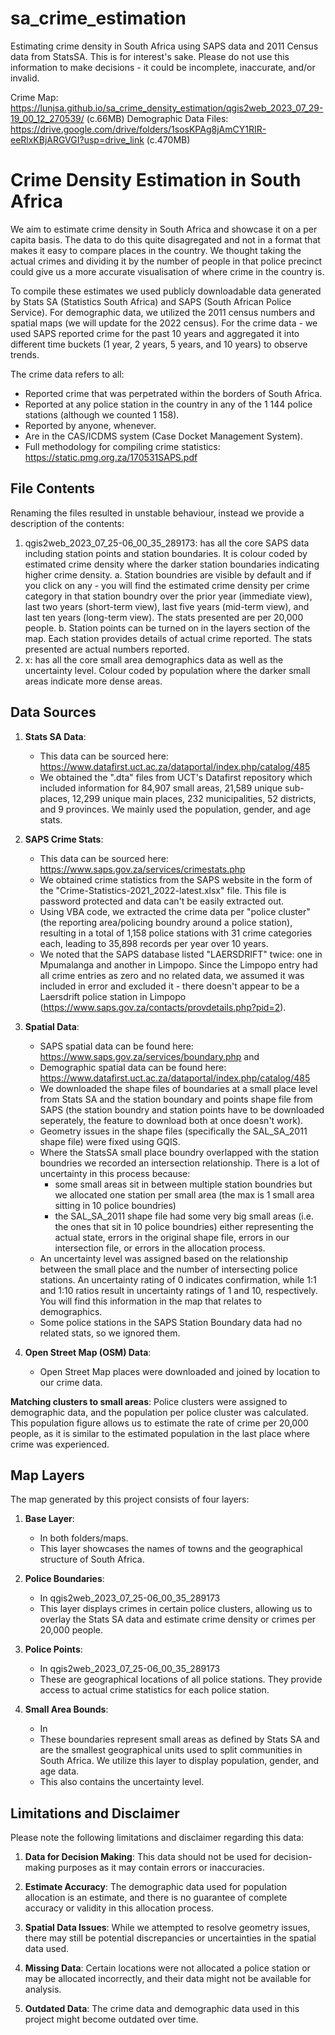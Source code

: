 # sa_crime_estimation
Estimating crime density in South Africa using SAPS data and 2011 Census data from StatsSA. 
This is for interest's sake. Please do not use this information to make decisions - it could be incomplete, inaccurate, and/or invalid.

Crime Map: https://lunjsa.github.io/sa_crime_density_estimation/qgis2web_2023_07_29-19_00_12_270539/ (c.66MB)
Demographic Data Files: https://drive.google.com/drive/folders/1sosKPAg8jAmCY1RIR-eeRlxKBjARGVGI?usp=drive_link (c.470MB)

# Crime Density Estimation in South Africa

We aim to estimate crime density in South Africa and showcase it on a per capita basis. The data to do this quite disagregated and not in a format that makes it easy to compare places in the country. We thought taking the actual crimes and dividing it by the number of people in that police precinct could give us a more accurate visualisation of where crime in the country is.  

To compile these estimates we used publicly downloadable data generated by Stats SA (Statistics South Africa) and SAPS (South African Police Service). For demographic data, we utilized the 2011 census numbers and spatial maps (we will update for the 2022 census). For the crime data - we used SAPS reported crime for the past 10 years and aggregated it into different time buckets (1 year, 2 years, 5 years, and 10 years) to observe trends. 

The crime data refers to all:
- Reported crime that was perpetrated within the borders of South Africa. 
- Reported at any police station in the country in any of the 1 144 police stations (although we counted 1 158).
- Reported by anyone, whenever.
- Are in the CAS/ICDMS system (Case Docket Management System).
- Full methodology for compiling crime statistics: https://static.pmg.org.za/170531SAPS.pdf

## File Contents
Renaming the files resulted in unstable behaviour, instead we provide a description of the contents:
1. qgis2web_2023_07_25-06_00_35_289173: has all the core SAPS data including station points and station boundaries. It is colour coded by estimated crime density where the darker station boundaries indicating higher crime density.
   a. Station boundries are visible by default and if you click on any - you will find the estimated crime density per crime category in that station boundry over the prior year (immediate view), last two years (short-term view), last five years (mid-term view), and last ten years (long-term view). The stats presented are per 20,000 people.
   b. Station points can be turned on in the layers section of the map. Each station provides details of actual crime reported. The stats presented are actual numbers reported.
2. x: has all the core small area demographics data as well as the uncertainty level. Colour coded by population where the darker small areas indicate more dense areas.

## Data Sources

1. **Stats SA Data**:
   - This data can be sourced here: https://www.datafirst.uct.ac.za/dataportal/index.php/catalog/485
   - We obtained the ".dta" files from UCT's Datafirst repository which included information for 84,907 small areas, 21,589 unique sub-places, 12,299 unique main places, 232 municipalities, 52 districts, and 9 provinces. We mainly used the population, gender, and age stats.

2. **SAPS Crime Stats**:
   - This data can be sourced here: https://www.saps.gov.za/services/crimestats.php
   - We obtained crime statistics from the SAPS website in the form of the "Crime-Statistics-2021_2022-latest.xlsx" file. This file is password protected and data can't be easily extracted out. 
   - Using VBA code, we extracted the crime data per "police cluster" (the reporting area/policing boundry around a police station), resulting in a total of 1,158 police stations with 31 crime categories each, leading to 35,898 records per year over 10 years.
   - We noted that the SAPS database listed "LAERSDRIFT" twice: one in Mpumalanga and another in Limpopo. Since the Limpopo entry had all crime entries as zero and no related data, we assumed it was included in error and excluded it - there doesn't appear to be a Laersdrift police station in Limpopo (https://www.saps.gov.za/contacts/provdetails.php?pid=2).


3. **Spatial Data**:
   - SAPS spatial data can be found here: https://www.saps.gov.za/services/boundary.php and
   - Demographic spatial data can be found here: https://www.datafirst.uct.ac.za/dataportal/index.php/catalog/485
   - We downloaded the shape files of boundaries at a small place level from Stats SA and the station boundary and points shape file from SAPS (the station boundry and station points have to be downloaded seperately, the feature to download both at once doesn't work).
   - Geometry issues in the shape files (specifically the SAL_SA_2011 shape file) were fixed using GQIS.
   - Where the StatsSA small place boundry overlapped with the station boundries we recorded an intersection relationship. There is a lot of uncertainty in this process because:
      - some small areas sit in between multiple station boundries but we allocated one station per small area (the max is 1 small area sitting in 10 police boundries)
      - the SAL_SA_2011 shape file had some very big small areas (i.e. the ones that sit in 10 police boundries) either representing the actual state, errors in the original shape file, errors in our intersection file, or errors in the allocation process.
   - An uncertainty level was assigned based on the relationship between the small place and the number of intersecting police stations. An uncertainty rating of 0 indicates confirmation, while 1:1 and 1:10 ratios result in uncertainty ratings of 1 and 10, respectively. You will find this information in the map that relates to demographics.
   - Some police stations in the SAPS Station Boundary data had no related stats, so we ignored them.
  
4. **Open Street Map (OSM) Data**:
   - Open Street Map places were downloaded and joined by location to our crime data.

**Matching clusters to small areas**:
Police clusters were assigned to demographic data, and the population per police cluster was calculated. This population figure allows us to estimate the rate of crime per 20,000 people, as it is similar to the estimated population in the last place where crime was experienced.

## Map Layers

The map generated by this project consists of four layers:

1. **Base Layer**:
   - In both folders/maps.
   - This layer showcases the names of towns and the geographical structure of South Africa.

2. **Police Boundaries**:
   - In qgis2web_2023_07_25-06_00_35_289173
   - This layer displays crimes in certain police clusters, allowing us to overlay the Stats SA data and estimate crime density or crimes per 20,000 people.

3. **Police Points**:
   - In qgis2web_2023_07_25-06_00_35_289173
   - These are geographical locations of all police stations. They provide access to actual crime statistics for each police station.

4. **Small Area Bounds**:
   - In 
   - These boundaries represent small areas as defined by Stats SA and are the smallest geographical units used to split communities in South Africa. We utilize this layer to display population, gender, and age data.
   - This also contains the uncertainty level.

## Limitations and Disclaimer

Please note the following limitations and disclaimer regarding this data:

1. **Data for Decision Making**: This data should not be used for decision-making purposes as it may contain errors or inaccuracies.

2. **Estimate Accuracy**: The demographic data used for population allocation is an estimate, and there is no guarantee of complete accuracy or validity in this allocation process.

3. **Spatial Data Issues**: While we attempted to resolve geometry issues, there may still be potential discrepancies or uncertainties in the spatial data used.

4. **Missing Data**: Certain locations were not allocated a police station or may be allocated incorrectly, and their data might not be available for analysis.

5. **Outdated Data**: The crime data and demographic data used in this project might become outdated over time.

